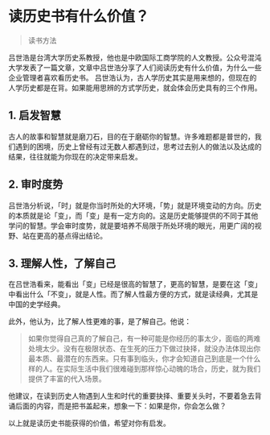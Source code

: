# 读历史书有什么价值？

> 读书方法

吕世浩是台湾大学历史系教授，他也是中欧国际工商学院的人文教授。公众号混沌大学发表了一篇文章，文章中吕世浩分享了人们阅读历史有什么价值，为什么一些企业管理者喜欢看历史书。
吕世浩认为，古人学历史其实是用来想的，但现在的人学历史都是在背。如果能用思辨的方式学历史，就会体会历史具有的三个作用。

## 1. 启发智慧

古人的故事和智慧就是磨刀石，目的在于磨砺你的智慧。许多难题都是普世的，我们遇到的困境，历史上曾经有过无数人都遇到过，思考过去别人的做法以及达成的结果，往往就能为你现在的决定带来启发。

## 2. 审时度势

吕世浩分析说，「时」就是你当时所处的大环境，「势」就是环境变动的方向。历史的本质就是论「变」，而「变」是有一定方向的。这是历史能够提供的不同于其他学问的智慧。学会审时度势，就是要培养不局限于所处环境的眼光，用更广阔的视野、站在更高的基点得出结论。

## 3. 理解人性，了解自己

在吕世浩看来，能看出「变」已经是很高的智慧了，更高的智慧，是要在这「变」中看出什么「不变」，就是人性。而了解人性最方便的方式，就是读经典，尤其是中国的史学经典。

此外，他认为，比了解人性更难的事，是了解自己。他说：

> 如果你觉得自己真的了解自己，有一种可能是你经历的事太少，面临的两难处境太少。没有在极限状态、在生死的压力下做过抉择，就没办法体现出你最本质、最潜在的东西来。只有事到临头，你才会知道自己到底是一个什么样的人。在实际生活中我们很难碰到那样惊心动魄的场合，历史，就为我们提供了丰富的代入场景。

他建议，在读到历史人物遇到人生和时代的重要抉择、重要关头时，不要着急去背诵后面的内容，而是把书盖起来，想象一下：如果是你，你会怎么做？

以上就是读历史书能获得的价值，希望对你有启发。